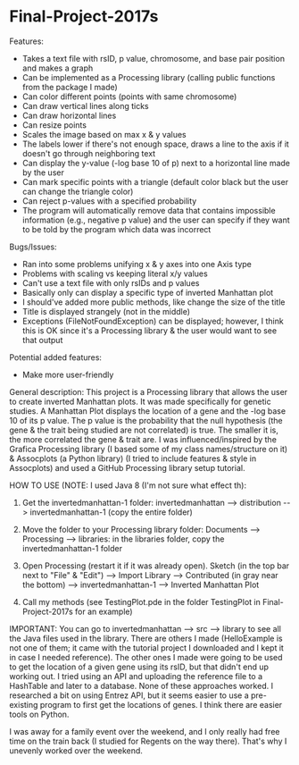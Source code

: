 # Final-Project-2017s
Features:
- Takes a text file with rsID, p value, chromosome, and base pair position and makes a graph
- Can be implemented as a Processing library (calling public functions from the package I made)
- Can color different points (points with same chromosome)
- Can draw vertical lines along ticks
- Can draw horizontal lines
- Can resize points
- Scales the image based on max x & y values
- The labels lower if there's not enough space, draws a line to the axis if it doesn't go through neighboring text
- Can display the y-value (-log base 10 of p) next to a horizontal line made by the user
- Can mark specific points with a triangle (default color black but the user can change the triangle color)
- Can reject p-values with a specified probability
- The program will automatically remove data that contains impossible information (e.g., negative p value) and the user can specify if they want to be told by the program which data was incorrect


Bugs/Issues:
- Ran into some problems unifying x & y axes into one Axis type
- Problems with scaling vs keeping literal x/y values
- Can't use a text file with only rsIDs and p values
- Basically only can display a specific type of inverted Manhattan plot
- I should've added more public methods, like change the size of the title
- Title is displayed strangely (not in the middle)
- Exceptions (FileNotFoundException) can be displayed; however, I think this is OK since it's a Processing library & the user would want to see that output

Potential added features:
- Make more user-friendly


General description: This project is a Processing library that allows the user to create inverted Manhattan plots. It was made specifically for genetic studies. 
A Manhattan Plot displays the location of a gene and the -log base 10 of its p value. The p value is the probability that the null hypothesis (the gene & the trait being studied are not correlated) is true. The smaller it is, the more correlated the gene & trait are. 
I was influenced/inspired by the Grafica Processing library (I based some of my class names/structure on it) & Assocplots (a Python library) (I tried to include features & style in Assocplots) and used a GitHub Processing library setup tutorial.

HOW TO USE (NOTE: I used Java 8 (I'm not sure what effect th): 
1. Get the invertedmanhattan-1 folder: invertedmanhattan --> distribution --> invertedmanhattan-1 (copy the entire folder)

2. Move the folder to your Processing library folder: Documents --> Processing --> libraries: in the libraries folder, copy the  invertedmanhattan-1 folder

3. Open Processing (restart it if it was already open). 
Sketch (in the top bar next to "File" & "Edit") --> Import Library --> Contributed (in gray near the bottom) --> invertedmanhattan-1 --> 
 Inverted Manhattan Plot
  
4. Call my methods (see TestingPlot.pde in the folder TestingPlot in Final-Project-2017s for an example)

IMPORTANT: You can go to invertedmanhattan --> src --> library to see all the Java files used in the library. There are others I made (HelloExample is not one of them; it came with the tutorial project I downloaded and I kept it in case I needed reference). The other ones I made were going to be used to get the location of a given gene using its rsID, but that didn't end up working out. 
I tried using an API and uploading the reference file to a HashTable and later to a database. None of these approaches worked. I researched a bit on using Entrez API, but it seems easier to use a pre-existing program to first get the locations of genes. I think there are easier tools on Python.

I was away for a family event over the weekend, and I only really had free time on the train back (I studied for Regents on the way there). That's why I unevenly worked over the weekend.
